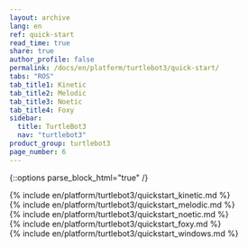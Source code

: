 ```yaml
---
layout: archive
lang: en
ref: quick-start
read_time: true
share: true
author_profile: false
permalink: /docs/en/platform/turtlebot3/quick-start/
tabs: "ROS"
tab_title1: Kinetic
tab_title2: Melodic
tab_title3: Noetic
tab_title4: Foxy
sidebar:
  title: TurtleBot3
  nav: "turtlebot3"
product_group: turtlebot3
page_number: 6
---
```


<div style="counter-reset: h1 2"></div>
<div style="counter-reset: h2 0"></div>

{::options parse_block_html="true" /}

<section id="{{ page.tab_title1 }}" class="tab_contents">
{% include en/platform/turtlebot3/quickstart_kinetic.md %}
</section>

<section id="{{ page.tab_title2 }}" class="tab_contents">
{% include en/platform/turtlebot3/quickstart_melodic.md %}
</section>

<section id="{{ page.tab_title3 }}" class="tab_contents">
{% include en/platform/turtlebot3/quickstart_noetic.md %}
</section>

<section id="{{ page.tab_title4 }}" class="tab_contents">
{% include en/platform/turtlebot3/quickstart_foxy.md %}
</section>

<section id="{{ page.tab_title5 }}" class="tab_contents">
{% include en/platform/turtlebot3/quickstart_windows.md %}
</section>

<!--

Log:
20201018
- JS code is addeds to default.html.
- The made js code performs adding a class named "selected" to .archive class.
- when archive class name is changed, I want the include specific fragnments will appear and the other fragments not show up (display: none;)

20201019
- If statement only works one time when the pate is loaded. Manipulate css property, display: none or block.

20201020
- {::options parse_block_html="true" /} 옵션을 통해, Block Level 의 블럭과 마크다운을 같이 사용할수있다.
- {: .} 로 통해, ID 또는 class 지정이 가능하다.

20201029

- Page 로드시, Object에 data를 저장하여 Tab이 게속 선택되어지게끔 해야한다.
- tutorialrepublic.com/faq/how-to-keep-the-current-tab-active-on-page-reload-in-bootstrap.php#:~:text=Answer%3A%20Use%20the%20HTML5%20localStorage,tab%20selected%20on%20page%20reload.

-->
